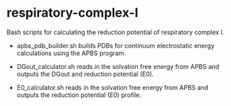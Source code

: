 # respiratory-complex-I

Bash scripts for calculating the reduction potential of respiratory complex I.

* apbs_pdb_builder.sh builds PDBs for continuum electrostatic energy calculations using the APBS program.

* DGout_calculator.sh reads in the solvation free energy from APBS and outputs the DGout and reduction potential (E0).

* E0_calculator.sh reads in the solvation free energy from APBS and outputs the reduction potential (E0) profile.
